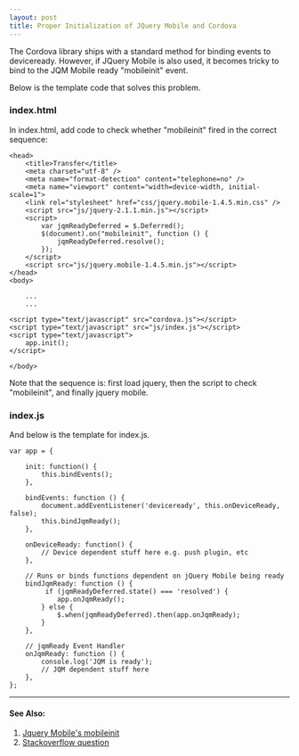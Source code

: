 ```yaml
---
layout: post
title: Proper Initialization of JQuery Mobile and Cordova
---
```


The Cordova library ships with a standard method for binding events to
deviceready. However, if JQuery Mobile is also used, it becomes tricky to bind
to the JQM Mobile ready "mobileinit" event.

Below is the template code that solves this problem.

### index.html

In index.html, add code to check whether "mobileinit" fired in the correct
sequence:

    <head>
        <title>Transfer</title>
        <meta charset="utf-8" />
        <meta name="format-detection" content="telephone=no" />    
        <meta name="viewport" content="width=device-width, initial-scale=1">
        <link rel="stylesheet" href="css/jquery.mobile-1.4.5.min.css" />
        <script src="js/jquery-2.1.1.min.js"></script>
        <script>
            var jqmReadyDeferred = $.Deferred();
            $(document).on("mobileinit", function () {
                jqmReadyDeferred.resolve();
            });
        </script>
        <script src="js/jquery.mobile-1.4.5.min.js"></script>
    </head>
    <body>

        ...
        ...

    <script type="text/javascript" src="cordova.js"></script>
    <script type="text/javascript" src="js/index.js"></script>
    <script type="text/javascript">
        app.init();
    </script>

    </body>


Note that the sequence is: first load jquery, then the script to check
"mobileinit", and finally jquery mobile.

### index.js

And below is the template for index.js.

    var app = {

        init: function() {
            this.bindEvents();
        },

        bindEvents: function () {
            document.addEventListener('deviceready', this.onDeviceReady, false);
            this.bindJqmReady();
        },

        onDeviceReady: function() {
            // Device dependent stuff here e.g. push plugin, etc
        },

        // Runs or binds functions dependent on jQuery Mobile being ready
        bindJqmReady: function () {
             if (jqmReadyDeferred.state() === 'resolved') {
                app.onJqmReady();
            } else {
                $.when(jqmReadyDeferred).then(app.onJqmReady);
            }
        },

        // jqmReady Event Handler
        onJqmReady: function () {
            console.log('JQM is ready');
            // JQM dependent stuff here 
        },
    };


----

#### See Also:
1. [Jquery Mobile's mobileinit](http://api.jquerymobile.com/mobileinit/)
2. [Stackoverflow question](http://stackoverflow.com/questions/10945643/correct-way-of-using-jquery-mobile-phonegap-together)
